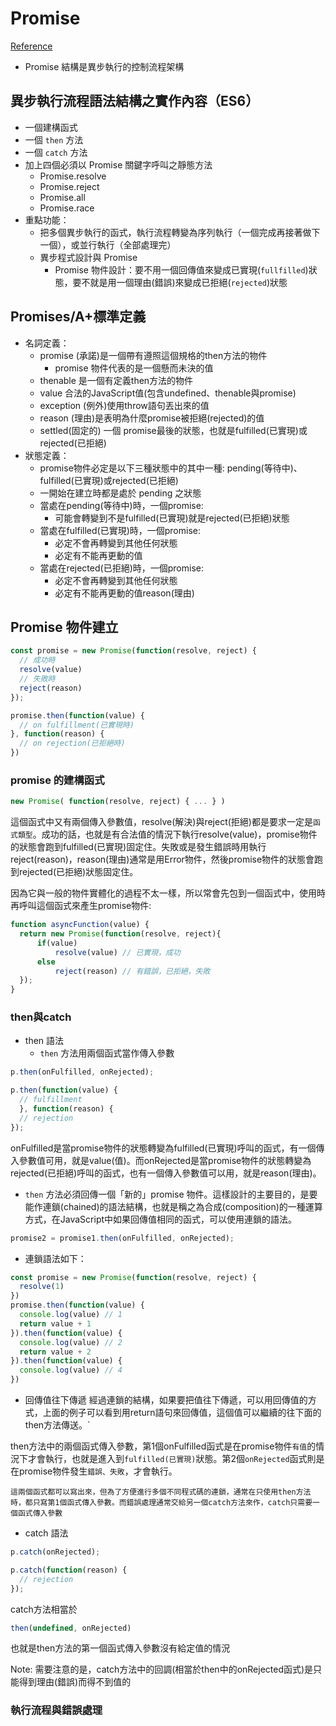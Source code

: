 # Promise
[Reference](https://eyesofkids.gitbooks.io/javascript-start-es6-promise/content/contents/promise_a_plus.html)
- Promise 結構是異步執行的控制流程架構

## 異步執行流程語法結構之實作內容（ES6）
  - 一個建構函式
  - 一個 `then` 方法
  - 一個 `catch` 方法
  - 加上四個必須以 Promise 關鍵字呼叫之靜態方法
    - Promise.resolve
    - Promise.reject
    - Promise.all
    - Promise.race
  - 重點功能：
    - 把多個異步執行的函式，執行流程轉變為序列執行（一個完成再接著做下一個），或並行執行（全部處理完）
    - 異步程式設計與 Promise
      - Promise 物件設計：要不用一個回傳值來變成已實現(`fullfilled`)狀態，要不就是用一個理由(錯誤)來變成已拒絕(`rejected`)狀態

## Promises/A+標準定義
  - 名詞定義：
    - promise (承諾)是一個帶有遵照這個規格的then方法的物件
      - promise 物件代表的是一個懸而未決的值
    - thenable 是一個有定義then方法的物件
    - value 合法的JavaScript值(包含undefined、thenable與promise)
    - exception (例外)使用throw語句丟出來的值
    - reason (理由)是表明為什麼promise被拒絕(rejected)的值
    - settled(固定的) 一個 promise最後的狀態，也就是fulfilled(已實現)或rejected(已拒絕)
  - 狀態定義：
    - promise物件必定是以下三種狀態中的其中一種: pending(等待中)、fulfilled(已實現)或rejected(已拒絕)
    - 一開始在建立時都是處於 pending 之狀態
    - 當處在pending(等待中)時，一個promise:
      - 可能會轉變到不是fulfilled(已實現)就是rejected(已拒絕)狀態
    - 當處在fulfilled(已實現)時，一個promise:
      - 必定不會再轉變到其他任何狀態
      - 必定有不能再更動的值
    - 當處在rejected(已拒絕)時，一個promise:
      - 必定不會再轉變到其他任何狀態
      - 必定有不能再更動的值reason(理由)
## Promise 物件建立
  ```js
  const promise = new Promise(function(resolve, reject) {
    // 成功時
    resolve(value)
    // 失敗時
    reject(reason)
  });

  promise.then(function(value) {
    // on fulfillment(已實現時)
  }, function(reason) {
    // on rejection(已拒絕時)
  })
  ```

### promise 的建構函式
  ```js
  new Promise( function(resolve, reject) { ... } )
  ```
  這個函式中又有兩個傳入參數值，resolve(解決)與reject(拒絕)都是要求一定是`函式類型`。成功的話，也就是有合法值的情況下執行resolve(value)，promise物件的狀態會跑到fulfilled(已實現)固定住。失敗或是發生錯誤時用執行reject(reason)，reason(理由)通常是用Error物件，然後promise物件的狀態會跑到rejected(已拒絕)狀態固定住。

  因為它與一般的物件實體化的過程不太一樣，所以常會先包到一個函式中，使用時再呼叫這個函式來產生promise物件:
  ```js
  function asyncFunction(value) {
    return new Promise(function(resolve, reject){
        if(value)
            resolve(value) // 已實現，成功
        else
            reject(reason) // 有錯誤，已拒絕，失敗
    });
}
```
### then與catch
  - then 語法
    - `then` 方法用兩個函式當作傳入參數
  ```js
  p.then(onFulfilled, onRejected);

  p.then(function(value) {
    // fulfillment
    }, function(reason) {
    // rejection
  });
  ```
  onFulfilled是當promise物件的狀態轉變為fulfilled(已實現)呼叫的函式，有一個傳入參數值可用，就是value(值)。而onRejected是當promise物件的狀態轉變為rejected(已拒絕)呼叫的函式，也有一個傳入參數值可以用，就是reason(理由)。

  - `then` 方法必須回傳一個「新的」promise 物件。這樣設計的主要目的，是要能作連鎖(chained)的語法結構，也就是稱之為合成(composition)的一種運算方式，在JavaScript中如果回傳值相同的函式，可以使用連鎖的語法。
  ```js
  promise2 = promise1.then(onFulfilled, onRejected);
  ```
  
  - 連鎖語法如下：
  ```js
  const promise = new Promise(function(resolve, reject) {
    resolve(1)
  })
  promise.then(function(value) {
    console.log(value) // 1
    return value + 1
  }).then(function(value) {
    console.log(value) // 2
    return value + 2
  }).then(function(value) {
    console.log(value) // 4
  })
  ```
  - 回傳值往下傳遞
    經過連鎖的結構，如果要把值往下傳遞，可以用回傳值的方式，上面的例子可以看到用return語句來回傳值，這個值可以繼續的往下面的then方法傳送。`

  then方法中的兩個函式傳入參數，第1個onFulfilled函式是在promise物件`有值`的情況下才會執行，也就是進入到`fulfilled(已實現)`狀態。第2個`onRejected`函式則是在promise物件發生`錯誤、失敗`，才會執行。
  
  `這兩個函式都可以寫出來，但為了方便進行多個不同程式碼的連鎖，通常在只使用then方法時，都只寫第1個函式傳入參數。而錯誤處理通常交給另一個catch方法來作，catch只需要一個函式傳入參數`

  - catch 語法
  ```js
  p.catch(onRejected);

  p.catch(function(reason) {
    // rejection
  });
  ```
  catch方法相當於
  ```js
  then(undefined, onRejected)
  ```
  也就是then方法的第一個函式傳入參數沒有給定值的情況

  Note: 需要注意的是，catch方法中的回調(相當於then中的onRejected函式)是只能得到理由(錯誤)而得不到值的

### 執行流程與錯誤處理






